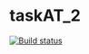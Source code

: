 # taskAT_2
[![Build status](https://ci.appveyor.com/api/projects/status/ual0s3319u8bfsko/branch/main?svg=true)](https://ci.appveyor.com/project/dryworts/taskat-2/branch/main)
